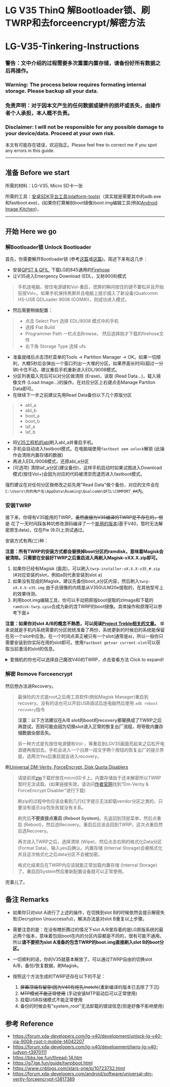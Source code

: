 # LG V35 ThinQ 解Bootloader锁、刷TWRP和去forceencrypt/解密方法
# LG-V35-Tinkering-Instructions

### 警告：文中介绍的过程需要多次重置内置存储，请备份好所有数据之后再操作。
### Warning: The process below requires formating internal storage. Please backup all your data.

### 免责声明：对于因本文产生的任何数据或硬件的损坏或丢失，由操作者个人承担，本人概不负责。
### Disclaimer: I will not be responsible for any possible damage to your device/data. Proceed at your own risk.

本文有可能存在错误，欢迎指正。Please feel free to correct me if you spot any errors in this guide.

----------

## 准备 Before we start

所需的材料：LG-V35, Micro SD卡一张

所需的工具：[安卓SDK平台工具(platform-tools)](https://developer.android.com/studio/releases/platform-tools.html?hl=zh-CN)（其实就是需要其中的adb.exe和fastboot.exe)，(如果你打算解剖boot镜像)boot.img编辑工具(例如[Android Image Kitchen](https://forum.xda-developers.com/showthread.php?t=2073775))， 

----------

## 开始 Here we go

### 解Bootloader锁 Unlock Bootloader

首先，你需要解开Bootloader锁 (参考[这篇](https://forum.xda-developers.com/lg-v40/development/unlock-lg-v40-via-9008-root-t-mobile-t4042207)或[这篇](https://forum.xda-developers.com/lg-v35/development/bootloader-unlock-root-instruction-t4052145))。简述下来有这几步：

* 安装[QPST & QFIL](https://qpsttool.com/qpst-tool-v2-7-480), 下载LG的845通用的[Firehose](https://url.cn/5hRy6EO)
* 让V35进入Emergency Download (EDL，又称9008)模式
> 手机连电脑，按住电源键和Vol-重启，熄屏的瞬间按住的键不要松并且开始狂按Vol+。如果手机保持黑屏并且电脑上提示插入了新设备(Qualcomm HS-USB QDLoader 9008 (COM#))，则成功进入模式，
* 然后需要稍做配置：
> * 点击 Select Port 选择 EDL/9008 模式中的手机
> * 选择 Flat Build
> * Programmer Path 一栏点击Browse， 然后选择刚才下载的firehose文件
> * 右下角 Storage Type 选择 ufs
* 准备就绪后点击顶栏菜单的Tools -> Partition Manager -> OK。如果一切顺利，大概5秒后会弹出一个窗口列出一大堆的分区。如果界面长时间(超过一分钟)卡住不动，建议重启手机重新进入EDL/9008模式。
* 分区列表载入完后可以对分区做清除 (Erase)，读取 (Read Data...)，载入镜像文件 (Load Image...)的操作。在对应分区上右键点击Manage Partiton Data即可。
* 在继续下一步之前建议先用Read Data备份以下几个原版分区
> * abl_a
> * abl_b
> * boot_a
> * boot_b
> * laf_a
> * laf_b
* 将[V35工程机的abl](https://url.cn/5Ni6nuO)刷入abl_a并重启手机。
* 手机会自动进入fastboot模式。在电脑端使用`fastboot oem unlock`解锁 (此操作会清除内置存储的数据)
* 再进入EDL/9008模式，还原abl_a分区
* (可选项) 清除laf_a分区(建议备份)，这样手机启动时如果试图进入Download模式(按住Vol+)会因为对应的代码被清空而退而进入fastboot模式。

强烈建议在对任何分区做修改之前先用"Read Data"做个备份，对应的文件会在`C:\Users\你的用户名\AppData\Roaming\Qualcomm\QFIL\COMPORT_##`内。

### 安装TWRP 

接下来，你得有V35能用的TWRP。~~虽然直接为V35编译的TWRP是不存在的，但是~~ 花了一天时间踩各种坑修改源码编译了一个[能用的版本](https://github.com/kaneorotar/LG-V35-Tinkering-Instructions/releases)(基于V40，暂时无法解密原生data)，仅在Pie (9.0)上测试通过。 

安装方式有两(三)种：

**注意：所有TWRP的安装方式都会替换掉boot分区的ramdisk，意味着Magisk会被清除。只需要在安装好TWRP之后重启进入再刷入Magisk-vXX.X.zip即可。**

1. 如果你已经有Magisk (面具)，可以刷入`twrp-installer-vX.X.X-v35_#.zip` (#对应安装的slot，例如a则代表安装到slot a)
2. 如果没有现成的Magisk，建议先备份boot_a分区内容，然后刷入`twrp-vX.X.X-v35.img` 由于此镜像的内核是从V350ULM20e提取的，在其他型号上的效果待测。
3. 利用boot.img编辑工具，你可以手动把原版boot提取的zImage和下载的`ramdisk-twrp.cpio`合成为新的含TWRP的boot镜像。具体操作和原理可以参考下面↓

**注意：如果你对slot A/B的概念不熟悉，可以阅读[Project Treble相关的文章](https://sspai.com/post/40890)。** 单来说就是手机内系统需要的分区统统准备了两份，系统更新的时候旧的系统能保留在另一个slot中应急。在一个时间点真正被只有一个slot(通常是a)，所以一般你只需要安装到你实际在用的slot即可。使用`fastboot getvar current-slot`可以获取当前激活的slot的信息。

<details>
  <summary>爱搞机的你也可以选择自己魔改V40的TWRP，点击查看方法 Click to expand!</summary>

  由于硬件的相似度较高，我们可以对V40的TWRP进行魔改适配V35。

  > ### 背景知识 Background
  > 
  > boot.img分三个部分
  > * zImage/kernel (内核)
  > * bootimg.cfg (设置参数)
  > * 和initrd (内存盘/ramdisk)。
  > 
  > Recovery，例如TWRP，一般是存在于initrd内的。

  > ### 魔改 Modification
  > 
  > 混血的boot.img将由以下三个部分组成：
  > * 原版boot的zImage
  > * 原版boot的bootimg.cfg
  > * 替换了部分V35文件的V40 TWRP的initrd
  >
  > 请先使用QFIL备份原版的boot (boot_a)，然后下载[V40的TWRP](https://forum.xda-developers.com/lg-v40/development/twrp-lg-v40-judypn-t3970111)
  > 
  > 以下的文件需要从原版boot的initrd内提取覆盖到V40 TWRP的initrd内：
  > * etc/recovery.fstab
  > * ~~res/keys~~ (用来校验zip刷机包签名用的，并不需要)
  > * prop.default
  >        
  > 以下的文件需要重命名：
  > * fstab.judypn  ->  fstab.judyp
  > * init.recovery.judypn.rc  ->  init.recovery.judyp.rc
  > * ueventd.judypn.rc  ->  ueventd.judyp.rc
  > 
  > 以下的文件内容需要修改：
  > * 刚更名的initrd\init.recovery.judyp.rc内，搜索"judypn"并替换为"judyp"  
  
</details>

### 解密 Remove Forceencrypt

然后想办法进Recovery。

> 最保险的方式是root之后用工具软件(例如Magisk Manager)重启到recovery。没有的话也可以开启USB调试后连电脑然后使用 `adb reboot recovery`指令
> 
> **注意：以下方法建议在A/B slot的boot的recovery都替换成了TWRP之后再尝试，否则可能会因为切换slot进入正常的恢复出厂流程，将导致内置存储数据全部丢失。**
> 
> 另一种方式是先按住电源健和Vol-，等重启到LGV35画面亮起来之后松开电源键再按回去。手机会进入一个白屏一段文字两个按钮的恢复出厂的提示界面，选两次Yes后重启就会进入recovery。

刷[Universal DM-Verity, ForceEncrypt, Disk Quota Disablers](https://forum.xda-developers.com/android/software/universal-dm-verity-forceencrypt-t3817389)

> 请提前把[zip](https://zackptg5.com/downloads/Disable_Dm-Verity_ForceEncrypt_01.19.2020.zip)下载好放在microSD卡上。内置存储由于还未解密所以TWRP暂时无法读取。(如果链接失效，请访问[作者官网](https://zackptg5.com/android.php#disverfe)找到“Dm-Verity & ForceEncrypt Disabler”进行下载)
> 
> 刷zip的过程中你应该会看到几行红字提示无法卸载vendor分区之类的，只要没有提示zip包失败就没有关系。
> 
> 刷完后**不要直接点重启 (Reboot System)**。先返回到顶层菜单，然后点重启 (Reboot)，然后选Recovery。重启后应该会回到TWRP。这次点重启然后选Recovery。
> 
> 再次进入TWRP之后，选择清除 (Wipe)，然后点击右侧的格式化Data分区 (Format Data)，输入yes后确认。内置存储 (Internal Storage)会被格式化并且这次格式化之后data分区不会被加密。
> 
> 格式化结束后在TWRP内应该就能正常加载内置存储 (Internal Storage)了。重启回System然后重新配置设备就可以正常使用。

完事儿了。

## 备注 Remarks

* 如果你只对slot A进行了上述的操作，在切换到slot B的时候依然会提示解密失败(Decryption Unsuccessful)，解决办法是对slot B重复以上步骤。

* 需要注意的是：在没有瞎折腾过的情况下slot A/B里存着的是LG原版系统的最近两个版本，意味着包括boot在内的分区内容都是不同的，很有可能不通用。
所以**请不要把为slot A准备的包含TWRP的boot.img直接刷入slot B的boot分区。**

* 一切顺利的话，你的V35就基本解放了。可以通过TWRP自由的切换slot A/B，备份/恢复数据，刷Magisk。

* 按照这个方法生成的TWRP还存在以下的不足：
  1. ~~屏幕顶端有留空(因为V40有挖孔/notch)~~(重新编译的版本已去除了下沉)
  2. ~~MTP模式不能正常使用~~ (手动安装MTP驱动后可以正常使用)
  3. 挂载USB存储模式不能正常使用
  4. 备份的时候会有"system_root"无法卸载的错误信息(但是好像不影响使用)

## 参考 Reference

* https://forum.xda-developers.com/lg-v40/development/unlock-lg-v40-via-9008-root-t-mobile-t4042207
* https://forum.xda-developers.com/lg-v40/development/twrp-lg-v40-judypn-t3970111
* https://bbs.lge.fun/thread-14.htm
* https://g7.lge.fun/guide/twrpboot.html
* https://www.cnblogs.com/stars-one/p/10723732.html
* https://forum.xda-developers.com/android/software/universal-dm-verity-forceencrypt-t3817389
